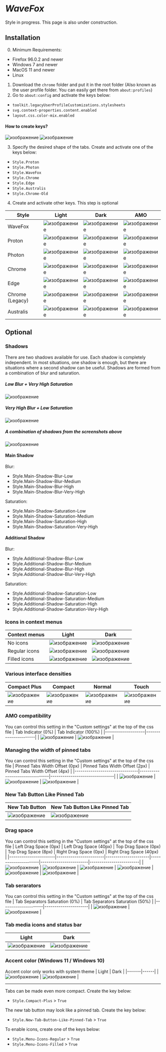 # *WaveFox*
Style in progress. This page is also under construction. 

## Installation
0. Minimum Requirements:
- Firefox 96.0.2 and newer
- Windows 7 and newer
- MacOS 11 and newer
- Linux

1. Download the `chrome` folder and put it in the root folder (Also known as the user profile folder. You can easily get there from `about:profiles`)
2. Go to `about:config` and activate the keys below:
* `toolkit.legacyUserProfileCustomizations.stylesheets`
* `svg.context-properties.content.enabled`
* `layout.css.color-mix.enabled`

#### How to create keys?
![изображение](https://user-images.githubusercontent.com/85301851/151872252-87ff2a81-cb34-4bac-94fb-304f8f5210eb.png)
![изображение](https://user-images.githubusercontent.com/85301851/151872514-15bd77fd-929e-4d4d-a0e1-fa89385e0d0a.png)

3. Specify the desired shape of the tabs. Create and activate one of the keys below:
* `Style.Proton`
* `Style.Photon`
* `Style.WaveFox`
* `Style.Chrome`
* `Style.Edge`
* `Style.Australis`
* `Style.Chrome-Old`
4. Create and activate other keys. This step is optional

| Style | Light | Dark | AMO |
|-------|-------|------|-----|
| WaveFox | ![изображение](https://user-images.githubusercontent.com/85301851/151183317-12228b83-7e4d-4daf-b7ae-ee333c94aa54.png) | ![изображение](https://user-images.githubusercontent.com/85301851/151183202-e4e183b3-80f3-4aa6-a95b-e40c1ca91a61.png) | ![изображение](https://user-images.githubusercontent.com/85301851/151183033-6d5eb436-59a7-470f-8437-06d5dcebda5f.png) |
| Proton | ![изображение](https://user-images.githubusercontent.com/85301851/151183646-82878986-78d9-43df-956e-21380f7d04e5.png) | ![изображение](https://user-images.githubusercontent.com/85301851/151183808-76a9aeff-34df-46f8-8f15-a120058580ee.png) | ![изображение](https://user-images.githubusercontent.com/85301851/151183932-b80b8732-6d2e-43d8-a572-079364c08db8.png) |
| Photon | ![изображение](https://user-images.githubusercontent.com/85301851/151182545-934db216-a15b-449d-b6f8-3f0c8a5f9bc9.png) | ![изображение](https://user-images.githubusercontent.com/85301851/151182383-1b1a1833-d5b8-4b7c-8476-a193bdb7c015.png) | ![изображение](https://user-images.githubusercontent.com/85301851/151182686-d50a3164-0d25-412b-ab5f-6df1d6849e4f.png) |
| Chrome | ![изображение](https://user-images.githubusercontent.com/85301851/151187719-5e64c2f0-d01c-4248-b80e-c275b4e89677.png) | ![изображение](https://user-images.githubusercontent.com/85301851/151187617-1b4f5d55-0bc6-4a0a-a284-822deaeb8a8c.png) | ![изображение](https://user-images.githubusercontent.com/85301851/151187459-a8e4895c-f217-4e2f-b4de-4fa28d1e7739.png) |
| Edge | ![изображение](https://user-images.githubusercontent.com/85301851/151188052-dd550152-e7e7-4ad6-9df2-4b4bc8fa41cf.png) | ![изображение](https://user-images.githubusercontent.com/85301851/151188156-a80e9e38-5e5f-440e-9864-6958e10b736d.png) | ![изображение](https://user-images.githubusercontent.com/85301851/151188255-0e2df491-674b-48e9-9cbe-36d5c0e1a360.png) |
| Chrome (Legacy) | ![изображение](https://user-images.githubusercontent.com/85301851/151188819-8ac900d2-f126-4302-8824-f507a80e5f1b.png) | ![изображение](https://user-images.githubusercontent.com/85301851/151188707-3ed5a636-e3d2-456b-9fa7-f7e5f8991b27.png) | ![изображение](https://user-images.githubusercontent.com/85301851/151188546-7abb257c-235a-420e-b841-13657b07968d.png) |
| Australis | ![изображение](https://user-images.githubusercontent.com/85301851/151189110-5de939b8-f6d4-4a40-930b-f15c07254be5.png) | ![изображение](https://user-images.githubusercontent.com/85301851/151189212-52918558-9969-4127-bc6d-30ab70b73949.png) | ![изображение](https://user-images.githubusercontent.com/85301851/151189329-c6c48d18-091c-4f62-903a-d4dc08eb0ac8.png) |

## Optional




### Shadows
There are two shadows available for use. Each shadow is completely independent. In most situations, one shadow is enough, but there are situations where a second shadow can be useful. Shadows are formed from a combination of blur and saturation.

##### Low Blur + Very High Saturation
![изображение](https://user-images.githubusercontent.com/85301851/152011458-07a0790f-cf1e-4e80-b267-62334a36377c.png)
##### Very High Blur + Low Saturation
![изображение](https://user-images.githubusercontent.com/85301851/152011749-4d5619b3-0fd8-40f9-a3dc-96be31839971.png)
##### A combination of shadows from the screenshots above
![изображение](https://user-images.githubusercontent.com/85301851/152012361-a2660ff1-eb59-44bf-910b-cf626a0c1d3e.png)

#### Main Shadow
Blur:
- Style.Main-Shadow-Blur-Low
- Style.Main-Shadow-Blur-Medium
- Style.Main-Shadow-Blur-High
- Style.Main-Shadow-Blur-Very-High

Saturation:
- Style.Main-Shadow-Saturation-Low
- Style.Main-Shadow-Saturation-Medium
- Style.Main-Shadow-Saturation-High
- Style.Main-Shadow-Saturation-Very-High

#### Additional Shadow
Blur:
- Style.Additional-Shadow-Blur-Low
- Style.Additional-Shadow-Blur-Medium
- Style.Additional-Shadow-Blur-High
- Style.Additional-Shadow-Blur-Very-High

Saturation:
- Style.Additional-Shadow-Saturation-Low
- Style.Additional-Shadow-Saturation-Medium
- Style.Additional-Shadow-Saturation-High
- Style.Additional-Shadow-Saturation-Very-High

### Icons in context menus 
| Context menus | Light | Dark |
|---------------|-------|------|
| No icons       | ![изображение](https://user-images.githubusercontent.com/85301851/151193203-17224f6b-9d15-498b-83ae-9965c26da40c.png) | ![изображение](https://user-images.githubusercontent.com/85301851/151193373-bd4f68f5-69bc-457b-9357-5c5b11ded705.png) |
| Regular icons  | ![изображение](https://user-images.githubusercontent.com/85301851/151192118-0cbdb5a7-a77f-4275-8841-2ac321657c86.png) | ![изображение](https://user-images.githubusercontent.com/85301851/151192223-e7890752-e992-4e4e-b6d3-6b5e5746954b.png) |
| Filled icons   | ![изображение](https://user-images.githubusercontent.com/85301851/151192708-5ae7691c-ce07-49d8-b4fb-fc58692b63fe.png) | ![изображение](https://user-images.githubusercontent.com/85301851/151192622-25eb0991-0742-4e55-a88f-4e097fae67d6.png) |

### Various interface densities
| Compact Plus | Compact | Normal | Touch |
|--------------|---------|--------|-------|
| ![изображение](https://user-images.githubusercontent.com/85301851/151196005-5a35bb8f-faa1-49e1-a092-fffeeb24a6ec.png) | ![изображение](https://user-images.githubusercontent.com/85301851/151195648-d0120335-87d0-41fa-afea-4daa7ae4057b.png) | ![изображение](https://user-images.githubusercontent.com/85301851/151195788-8ed8a19b-64a0-48cc-9383-f582210cf3b3.png) | ![изображение](https://user-images.githubusercontent.com/85301851/151195144-9424311d-fc1e-4d58-b2eb-38c06406dbb8.png) |

### AMO compatibility 
You can control this setting in the "Custom settings" at the top of the css file
| Tab Indicator (0%) | Tab Indicator (100%) |
|--------------------|----------------------|
| ![изображение](https://user-images.githubusercontent.com/85301851/151200011-718f6a89-9a05-47e2-8655-de03161857a1.png) | ![изображение](https://user-images.githubusercontent.com/85301851/151199885-136a3864-edac-4a47-88e6-2a3fe5f25fcf.png) |

### Managing the width of pinned tabs 
You can control this setting in the "Custom settings" at the top of the css file
| Pinned Tabs Width Offset (0px) | Pinned Tabs Width Offset (2px) | Pinned Tabs Width Offset (4px) |
|--------------------------------|--------------------------------|--------------------------------|
| ![изображение](https://user-images.githubusercontent.com/85301851/151201603-b2e264c9-18bd-4be8-be8b-10d43924596e.png) | ![изображение](https://user-images.githubusercontent.com/85301851/151201782-926f3347-578c-4714-a764-d97e467e376a.png) | ![изображение](https://user-images.githubusercontent.com/85301851/151201904-e34bb60f-7db3-4824-8b59-3924124de52c.png) |

### New Tab Button Like Pinned Tab
| New Tab Button | New Tab Button Like Pinned Tab |
|----------------|--------------------------------|
| ![изображение](https://user-images.githubusercontent.com/85301851/151203456-3ead802b-110c-4687-919f-27cb26076c34.png) | ![изображение](https://user-images.githubusercontent.com/85301851/151203609-e3d723a9-fcc3-4887-a16a-b20e3364dc52.png) |

### Drag space
You can control this setting in the "Custom settings" at the top of the css file
| Left Drag Space (0px) | Left Drag Space (40px) | Top Drag Space (0px) | Top Drag Space (8px) | Right Drag Space (0px) | Right Drag Space (40px) |
|-----------------------|------------------------|----------------------|----------------------|------------------------|-------------------------|
| ![изображение](https://user-images.githubusercontent.com/85301851/151207587-ee6aac0a-529a-44fa-a349-05a71f7e0e42.png) | ![изображение](https://user-images.githubusercontent.com/85301851/151207693-4ec2cefc-ae72-4bac-aadf-5d03c5821fa8.png) | ![изображение](https://user-images.githubusercontent.com/85301851/151208756-236844a6-c2a2-4275-aadf-245872e5bf43.png) | ![изображение](https://user-images.githubusercontent.com/85301851/151208590-b35da78d-99d2-4815-a465-23bb1cd78b3e.png) | ![изображение](https://user-images.githubusercontent.com/85301851/151208486-ffadb816-5f58-4ba3-9c6f-8da735c1d5e8.png) | ![изображение](https://user-images.githubusercontent.com/85301851/151208387-f6311b91-58d3-474f-b6c4-2eb99cc891ff.png) |

### Tab serarators 
You can control this setting in the "Custom settings" at the top of the css file
| Tab Separators Saturation (0%) | Tab Separators Saturation (50%) |
|---------------------|----------------------|
| ![изображение](https://user-images.githubusercontent.com/85301851/151209741-97915f54-f259-4950-9287-ab06c2464beb.png) | ![изображение](https://user-images.githubusercontent.com/85301851/151209618-483dfd65-47f7-4b1b-9144-ace111b2ea09.png) |

### Tab media icons and status bar
| Light | Dark |
|-------|------|
| ![изображение](https://user-images.githubusercontent.com/85301851/151214450-d31ad03c-71d6-468a-9abb-8a43debf4fb8.png) | ![изображение](https://user-images.githubusercontent.com/85301851/151214537-a130ad46-d57b-498b-ab53-863f9b5203b5.png) |

### Accent color (Windows 11 / Windows 10)
Accent color only works with system theme
| Light | Dark |
|-------|------|
| ![изображение](https://user-images.githubusercontent.com/85301851/151212851-3aee4b2d-3766-47de-b701-1978ff7c6648.png) | ![изображение](https://user-images.githubusercontent.com/85301851/151213171-70c40b46-24ff-4e19-868a-e9cf902ad2aa.png) |


-----------------------------------------------

Tabs can be made even more compact. Create the key below:
* `Style.Compact-Plus` > `True`

The new tab button may look like a pinned tab. Create the key below:
* `Style.New-Tab-Button-Like-Pinned-Tab` > `True`

To enable icons, create one of the keys below:
* `Style.Menu-Icons-Regular` > `True`
* `Style.Menu-Icons-Filled` > `True`
